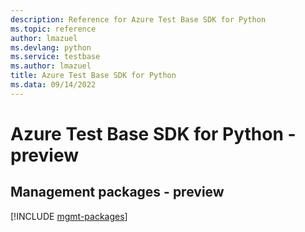 ```yaml
---
description: Reference for Azure Test Base SDK for Python
ms.topic: reference
author: lmazuel
ms.devlang: python
ms.service: testbase
ms.author: lmazuel
title: Azure Test Base SDK for Python
ms.data: 09/14/2022
---
```

# Azure Test Base SDK for Python - preview

## Management packages - preview
[!INCLUDE [mgmt-packages](test-base-mgmt-index.md)]